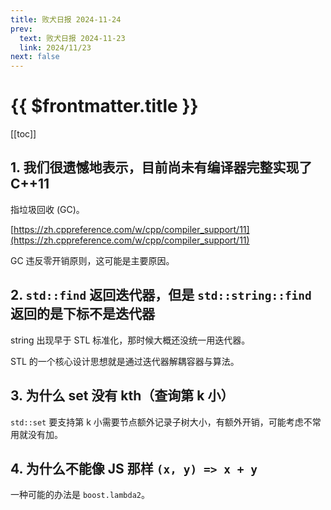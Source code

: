 ```yaml
---
title: 败犬日报 2024-11-24
prev:
  text: 败犬日报 2024-11-23
  link: 2024/11/23
next: false
---
```


# {{ $frontmatter.title }}

[[toc]]

## 1. 我们很遗憾地表示，目前尚未有编译器完整实现了 C++11

指垃圾回收 (GC)。

[https://zh.cppreference.com/w/cpp/compiler_support/11](https://zh.cppreference.com/w/cpp/compiler_support/11)

GC 违反零开销原则，这可能是主要原因。

## 2. `std::find` 返回迭代器，但是 `std::string::find` 返回的是下标不是迭代器

string 出现早于 STL 标准化，那时候大概还没统一用迭代器。

STL 的一个核心设计思想就是通过迭代器解耦容器与算法。

## 3. 为什么 set 没有 kth（查询第 k 小）

`std::set` 要支持第 k 小需要节点额外记录子树大小，有额外开销，可能考虑不常用就没有加。

## 4. 为什么不能像 JS 那样 `(x, y) => x + y`

一种可能的办法是 `boost.lambda2`。
